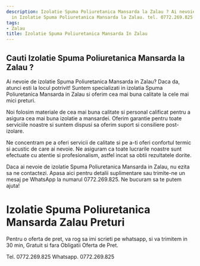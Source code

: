 ```yaml
---
description: Izolatie Spuma Poliuretanica Mansarda la Zalau ? Ai nevoie de un profesionist
  in Izolatie Spuma Poliuretanica Mansarda la Zalau. tel. 0772.269.825
tags:
- Zalau
title: Izolatie Spuma Poliuretanica Mansarda In Zalau
---
```



## Cauti Izolatie Spuma Poliuretanica Mansarda la Zalau ?

Ai nevoie de izolatie Spuma Poliuretanica Mansarda in Zalau? Daca da, atunci esti la locul potrivit! Suntem specializati in izolatia Spuma Poliuretanica Mansarda in Zalau si oferim cea mai buna calitate la cele mai mici preturi.

Noi folosim materiale de cea mai buna calitate si personal calificat pentru a asigura cea mai buna izolatie a mansardei. Oferim garantie pentru toate serviciile noastre si suntem dispusi sa oferim suport si consiliere post-izolare.

Ne concentram pe a oferi servicii de calitate si pe a-ti oferi confortul termic si acustic de care ai nevoie. Ne asiguram ca toate lucrarile noastre sunt efectuate cu atentie si profesionalism, astfel incat sa obtii rezultatele dorite.

Daca ai nevoie de izolatie Spuma Poliuretanica Mansarda in Zalau, nu ezita sa ne contactezi. Apasa aici pentru detalii suplimentare sau trimite-ne un mesaj pe WhatsApp la numarul 0772.269.825. Ne bucuram sa te putem ajuta!

# Izolatie Spuma Poliuretanica Mansarda Zalau Preturi
Pentru o oferta de pret, va rog sa imi scrieti pe whatsapp, si va trimitem in 30 min, Gratuit si fara Obligatii Oferta de Pret.

Tel. 0772.269.825
Whatsapp. 0772.269.825
